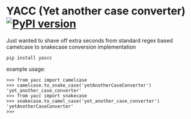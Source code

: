 # YACC (Yet another case converter) [![PyPI version](https://badge.fury.io/py/yascc.svg)](https://badge.fury.io/py/yascc)

Just wanted to shave off extra seconds from standard regex based camelcase to snakecase conversion implementation

```
pip install yascc
```

example usage:

```
>>> from yacc import camelcase
>>> camelcase.to_snake_case('yetAnotherCaseConverter')
'yet_another_case_converter'
>>> from yacc import snakecase
>>> snakecase.to_camel_case('yet_another_case_converter')
'yetAnotherCaseConverter'
>>>
```
